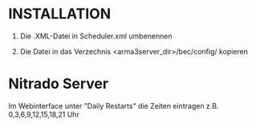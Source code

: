 INSTALLATION
==================

1. Die .XML-Datei in Scheduler.xml umbenennen</br>

2. Die Datei in das Verzechnis <arma3server_dir>/bec/config/ kopieren</br>


Nitrado Server
==================

Im Webinterface unter "Daily Restarts" die Zeiten eintragen z.B. 0,3,6,9,12,15,18,21 Uhr